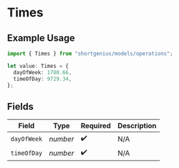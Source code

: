 # Times

## Example Usage

```typescript
import { Times } from "shortgenius/models/operations";

let value: Times = {
  dayOfWeek: 1780.66,
  timeOfDay: 9729.34,
};
```

## Fields

| Field              | Type               | Required           | Description        |
| ------------------ | ------------------ | ------------------ | ------------------ |
| `dayOfWeek`        | *number*           | :heavy_check_mark: | N/A                |
| `timeOfDay`        | *number*           | :heavy_check_mark: | N/A                |